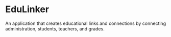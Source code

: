 # EduLinker
An application that creates educational links and connections by connecting administration, students, teachers, and grades.
